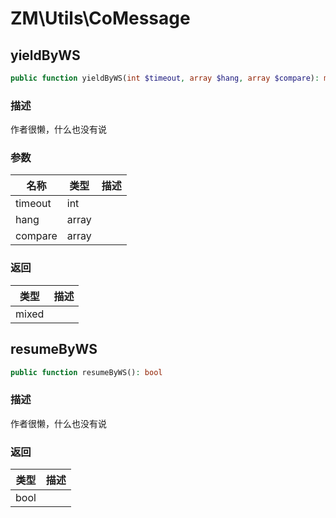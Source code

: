 # ZM\Utils\CoMessage

## yieldByWS

```php
public function yieldByWS(int $timeout, array $hang, array $compare): mixed
```

### 描述

作者很懒，什么也没有说

### 参数

| 名称 | 类型 | 描述 |
| -------- | ---- | ----------- |
| timeout | int |  |
| hang | array |  |
| compare | array |  |
### 返回

| 类型 | 描述 |
| ---- | ----------- |
| mixed |  |


## resumeByWS

```php
public function resumeByWS(): bool
```

### 描述

作者很懒，什么也没有说

### 返回

| 类型 | 描述 |
| ---- | ----------- |
| bool |  |
